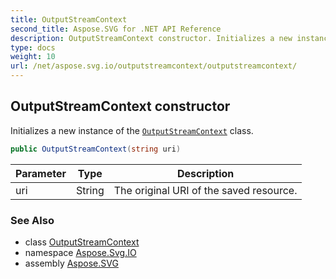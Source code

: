 ```yaml
---
title: OutputStreamContext
second_title: Aspose.SVG for .NET API Reference
description: OutputStreamContext constructor. Initializes a new instance of the OutputStreamContext class
type: docs
weight: 10
url: /net/aspose.svg.io/outputstreamcontext/outputstreamcontext/
---
```

## OutputStreamContext constructor

Initializes a new instance of the [`OutputStreamContext`](../) class.

```csharp
public OutputStreamContext(string uri)
```

| Parameter | Type | Description |
| --- | --- | --- |
| uri | String | The original URI of the saved resource. |

### See Also

* class [OutputStreamContext](../)
* namespace [Aspose.Svg.IO](../../../aspose.svg.io/)
* assembly [Aspose.SVG](../../../)
